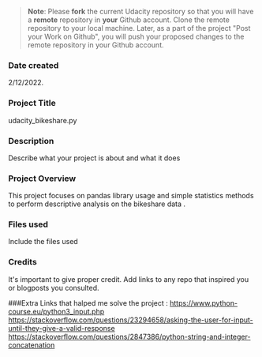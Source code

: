 >**Note**: Please **fork** the current Udacity repository so that you will have a **remote** repository in **your** Github account. Clone the remote repository to your local machine. Later, as a part of the project "Post your Work on Github", you will push your proposed changes to the remote repository in your Github account.

### Date created
2/12/2022.

### Project Title
 udacity_bikeshare.py

### Description

Describe what your project is about and what it does

### Project Overview
This project focuses on pandas library usage and simple statistics methods to perform descriptive analysis on the bikeshare data .

### Files used
Include the files used

### Credits
It's important to give proper credit. Add links to any repo that inspired you or blogposts you consulted.


###Extra Links that halped me solve the project :
https://www.python-course.eu/python3_input.php
https://stackoverflow.com/questions/23294658/asking-the-user-for-input-until-they-give-a-valid-response
https://stackoverflow.com/questions/2847386/python-string-and-integer-concatenation
